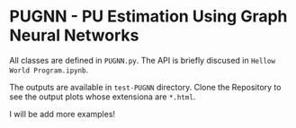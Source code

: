 # PUGNN - PU Estimation Using Graph Neural Networks

All classes are defined in `PUGNN.py`. The API is briefly discused in `Hellow World Program.ipynb`.


The outputs are available in `test-PUGNN` directory. Clone the Repository to see the output plots whose extensiona are `*.html`.

I will be add more examples!
